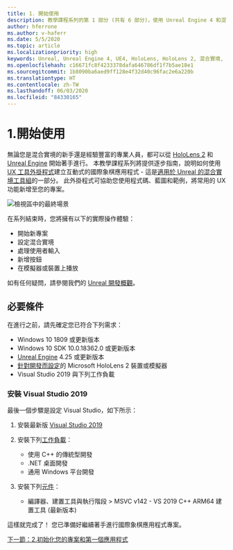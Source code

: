 ```yaml
---
title: 1. 開始使用
description: 教學課程系列的第 1 部分 (共有 6 部分)，使用 Unreal Engine 4 和混合實境工具組 UX 工具外掛程式來建置簡單的國際象棋應用程式
author: hferrone
ms.author: v-haferr
ms.date: 5/5/2020
ms.topic: article
ms.localizationpriority: high
keywords: Unreal, Unreal Engine 4, UE4, HoloLens, HoloLens 2, 混合實境, 教學課程, 開始使用, mrtk, uxt, UX 工具, 文件
ms.openlocfilehash: c16671fc8f4233378dafa646786df1f7b5ae18e1
ms.sourcegitcommit: 1b8090ba6aed9ff128e4f32d40c96fac2e6a220b
ms.translationtype: HT
ms.contentlocale: zh-TW
ms.lasthandoff: 06/03/2020
ms.locfileid: "84330165"
---
```

# <a name="1-getting-started"></a>1.開始使用

無論您是混合實境的新手還是經驗豐富的專業人員，都可以從 [HoloLens 2](https://docs.microsoft.com/windows/mixed-reality/) 和 [Unreal Engine](https://www.unrealengine.com/en-US/) 開始著手進行。 本教學課程系列將提供逐步指南，說明如何使用 [UX 工具外掛程式](https://github.com/microsoft/MixedReality-UXTools-Unreal)建立互動式的國際象棋應用程式 - 這是[適用於 Unreal 的混合實境工具組](https://github.com/microsoft/MixedRealityToolkit-Unreal)的一部分。 此外掛程式可協助您使用程式碼、藍圖和範例，將常用的 UX 功能新增至您的專案。 

![檢視區中的最終場景](images/unreal-uxt/5-endscene.PNG)

在系列結束時，您將擁有以下的實際操作體驗：
* 開始新專案
* 設定混合實境
* 處理使用者輸入
* 新增按鈕
* 在模擬器或裝置上播放

如有任何疑問，請參閱我們的 [Unreal 開發概觀](https://docs.microsoft.com/windows/mixed-reality/unreal-development-overview)。

## <a name="prerequisites"></a>必要條件
在進行之前，請先確定您已符合下列需求：
* Windows 10 1809 或更新版本
* Windows 10 SDK 10.0.18362.0 或更新版本
* [Unreal Engine](https://www.unrealengine.com/en-US/get-now) 4.25 或更新版本
* [針對開發而設定](using-visual-studio.md#enabling-developer-mode)的 Microsoft HoloLens 2 裝置或模擬器
* Visual Studio 2019 與下列工作負載

### <a name="installing-visual-studio-2019"></a>安裝 Visual Studio 2019
最後一個步驟是設定 Visual Studio，如下所示：
1. 安裝最新版 [Visual Studio 2019](https://visualstudio.microsoft.com/downloads/)
2. 安裝下列[工作負載](https://docs.microsoft.com/visualstudio/install/modify-visual-studio?view=vs-2019#modify-workloads)：
    * 使用 C++ 的傳統型開發
    * .NET 桌面開發
    * 通用 Windows 平台開發

3. 安裝下列[元件](https://docs.microsoft.com/visualstudio/install/modify-visual-studio?view=vs-2019#modify-individual-components)：
    * 編譯器、建置工具與執行階段 > MSVC v142 - VS 2019 C++ ARM64 建置工具 (最新版本)

這樣就完成了！ 您已準備好繼續著手進行國際象棋應用程式專案。

[下一節：2.初始化您的專案和第一個應用程式](unreal-uxt-ch2.md)